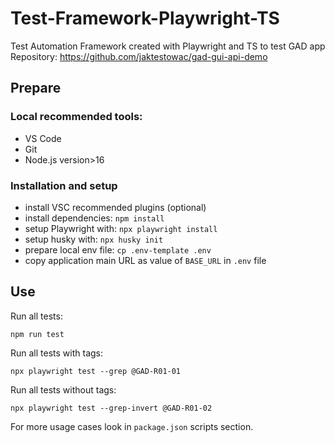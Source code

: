 # Test-Framework-Playwright-TS

Test Automation Framework created with Playwright and TS to test GAD app  
Repository: https://github.com/jaktestowac/gad-gui-api-demo

## Prepare

### Local recommended tools:

- VS Code
- Git
- Node.js version>16

### Installation and setup

- install VSC recommended plugins (optional)
- install dependencies: `npm install`
- setup Playwright with: `npx playwright install`
- setup husky with: `npx husky init`
- prepare local env file: `cp .env-template .env`
- copy application main URL as value of `BASE_URL` in `.env` file

## Use

Run all tests:

```
npm run test
```

Run all tests with tags:

```
npx playwright test --grep @GAD-R01-01
```

Run all tests without tags:

```
npx playwright test --grep-invert @GAD-R01-02
```

For more usage cases look in `package.json` scripts section.
